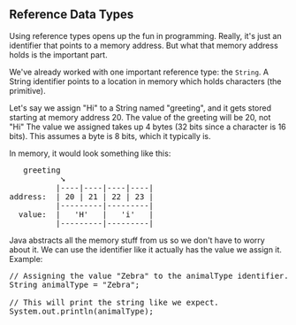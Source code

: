 ## Reference Data Types
Using reference types opens up the fun in programming. Really, it's just an identifier that points to a memory address. But what that memory address holds is the important part.

We've already worked with one important reference type: the `String`. A String identifier points to a location in memory which holds characters (the primitive).

Let's say we assign &quot;Hi&quot; to a String named &quot;greeting&quot;, and it gets stored starting at memory address 20. The value of the greeting will be 20, not &quot;Hi&quot;
The value we assigned takes up 4 bytes (32 bits since a character is 16 bits). This assumes a byte is 8 bits, which it typically is.

In memory, it would look something like this:
<pre>
   greeting
           &#10136;
          |----|----|----|----|
address:  | 20 | 21 | 22 | 23 |
          |---------|---------|
  value:  |   'H'   |   'i'   |
          |---------|---------|
</pre>

Java abstracts all the memory stuff from us so we don't have to worry about it. We can use the identifier like it actually has the value we assign it.  
Example:
<pre class="file">
// Assigning the value "Zebra" to the animalType identifier.
String animalType = "Zebra";

// This will print the string like we expect.
System.out.println(animalType);
</pre>
